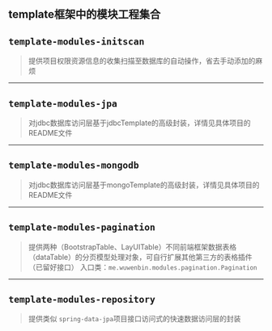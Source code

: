 template框架中的模块工程集合
----
## `template-modules-initscan`
> 提供项目权限资源信息的收集扫描至数据库的自动操作，省去手动添加的麻烦
---
## `template-modules-jpa`
> 对jdbc数据库访问层基于jdbcTemplate的高级封装，详情见具体项目的README文件
---
## `template-modules-mongodb`
> 对jdbc数据库访问层基于mongoTemplate的高级封装，详情见具体项目的README文件
---
## `template-modules-pagination`
> 提供两种（BootstrapTable、LayUITable）不同前端框架数据表格（dataTable）的分页模型处理对象，可自行扩展其他第三方的表格插件（已留好接口）
> 入口类：`me.wuwenbin.modules.pagination.Pagination`
---
## `template-modules-repository`
> 提供类似 `spring-data-jpa`项目接口访问式的快速数据访问层的封装
